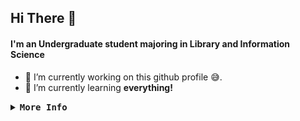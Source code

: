 ## Hi There 👋
#### I'm an Undergraduate student majoring in Library and Information Science
- 🔭 I’m currently working on this github profile 😅.
- 🌱 I’m currently learning **everything!**
<details>
<summary><samp><b>More Info</b></samp></summary>
<br>
<a href="https://github.com/arifardia/"><img align="center" src="https://github-readme-stats.vercel.app/api?username=arifardia&show_icons=true&include_all_commits=true&theme=dark&hide_border=true" alt="arifardia's github stats" /></a>
<a href="https://github.com/arifardia/"><img align="center" src="https://github-readme-stats.vercel.app/api/top-langs/?username=arifardia&layout=compact&theme=dark&hide_border=true" /></a>
</details>
